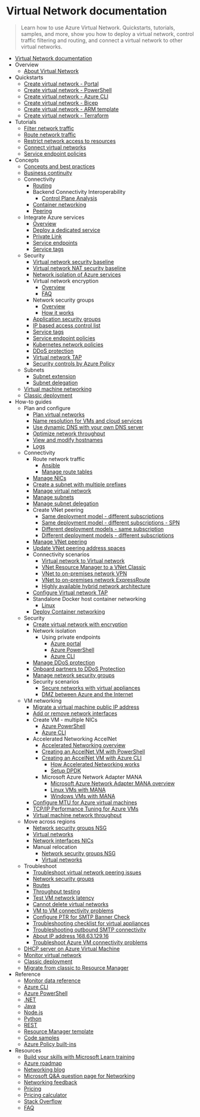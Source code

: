 # Virtual Network documentation
> Learn how to use Azure Virtual Network. Quickstarts, tutorials, samples, and more, show you how to deploy a virtual network, control traffic filtering and routing, and connect a virtual network to other virtual networks.
  - [Virtual Network documentation](https://learn.microsoft.com/en-us/azure/virtual-network/)
  - Overview
    - [About Virtual Network](https://learn.microsoft.com/en-us/azure/virtual-network/virtual-networks-overview)
  - Quickstarts
    - [Create virtual network - Portal](https://learn.microsoft.com/en-us/azure/virtual-network/quick-create-portal)
    - [Create virtual network - PowerShell](https://learn.microsoft.com/en-us/azure/virtual-network/quick-create-powershell)
    - [Create virtual network - Azure CLI](https://learn.microsoft.com/en-us/azure/virtual-network/quick-create-cli)
    - [Create virtual network - Bicep](https://learn.microsoft.com/en-us/azure/virtual-network/quick-create-bicep)
    - [Create virtual network - ARM template](https://learn.microsoft.com/en-us/azure/virtual-network/quick-create-template)
    - [Create virtual network - Terraform](https://learn.microsoft.com/en-us/azure/virtual-network/quick-create-terraform)
  - Tutorials
    - [Filter network traffic](https://learn.microsoft.com/en-us/azure/virtual-network/tutorial-filter-network-traffic)
    - [Route network traffic](https://learn.microsoft.com/en-us/azure/virtual-network/tutorial-create-route-table)
    - [Restrict network access to resources](https://learn.microsoft.com/en-us/azure/virtual-network/tutorial-restrict-network-access-to-resources)
    - [Connect virtual networks](https://learn.microsoft.com/en-us/azure/virtual-network/tutorial-connect-virtual-networks)
    - [Service endpoint policies](https://learn.microsoft.com/en-us/azure/virtual-network/virtual-network-service-endpoint-policies)
  - Concepts
    - [Concepts and best practices](https://learn.microsoft.com/en-us/azure/virtual-network/concepts-and-best-practices)
    - [Business continuity](https://learn.microsoft.com/en-us/azure/virtual-network/virtual-network-disaster-recovery-guidance)
    - Connectivity
      - [Routing](https://learn.microsoft.com/en-us/azure/virtual-network/virtual-networks-udr-overview)
      - Backend Connectivity Interoperability
        - [Control Plane Analysis](https://learn.microsoft.com/en-us/azure/networking/connectivity-interoperability-control-plane?toc=/azure/virtual-network/toc.json)
      - [Container networking](https://learn.microsoft.com/en-us/azure/virtual-network/container-networking-overview)
      - [Peering](https://learn.microsoft.com/en-us/azure/virtual-network/virtual-network-peering-overview)
    - Integrate Azure services
      - [Overview](https://learn.microsoft.com/en-us/azure/virtual-network/vnet-integration-for-azure-services)
      - [Deploy a dedicated service](https://learn.microsoft.com/en-us/azure/virtual-network/virtual-network-for-azure-services)
      - [Private Link](https://learn.microsoft.com/en-us/azure/private-link/private-link-overview?toc=/azure/virtual-network/toc.json)
      - [Service endpoints](https://learn.microsoft.com/en-us/azure/virtual-network/virtual-network-service-endpoints-overview)
      - [Service tags](https://learn.microsoft.com/en-us/azure/virtual-network/service-tags-overview)
    - Security
      - [Virtual network security baseline](https://learn.microsoft.com/security/benchmark/azure/baselines/virtual-network-security-baseline?toc=/azure/virtual-network/toc.json?toc=/azure/virtual-network/toc.json?toc=/azure/virtual-network/toc.json)
      - [Virtual network NAT security baseline](https://learn.microsoft.com/security/benchmark/azure/baselines/virtual-network-nat-security-baseline?toc=/azure/virtual-network/toc.json?toc=/azure/virtual-network/toc.json?toc=/azure/virtual-network/toc.json)
      - [Network isolation of Azure services](https://learn.microsoft.com/en-us/azure/virtual-network/vnet-integration-for-azure-services)
      - Virtual network encryption
        - [Overview](https://learn.microsoft.com/en-us/azure/virtual-network/virtual-network-encryption-overview)
        - [FAQ](https://learn.microsoft.com/en-us/azure/virtual-network/virtual-network-encryption-faq.yml)
      - Network security groups
        - [Overview](https://learn.microsoft.com/en-us/azure/virtual-network/network-security-groups-overview)
        - [How it works](https://learn.microsoft.com/en-us/azure/virtual-network/network-security-group-how-it-works)
      - [Application security groups](https://learn.microsoft.com/en-us/azure/virtual-network/application-security-groups)
      - [IP based access control list](https://learn.microsoft.com/en-us/azure/virtual-network/ip-based-access-control-list-overview)
      - [Service tags](https://learn.microsoft.com/en-us/azure/virtual-network/service-tags-overview)
      - [Service endpoint policies](https://learn.microsoft.com/en-us/azure/virtual-network/virtual-network-service-endpoint-policies-overview)
      - [Kubernetes network policies](https://learn.microsoft.com/en-us/azure/virtual-network/kubernetes-network-policies)
      - [DDoS protection](https://learn.microsoft.com/en-us/azure/ddos-protection/ddos-protection-overview)
      - [Virtual network TAP](https://learn.microsoft.com/en-us/azure/virtual-network/virtual-network-tap-overview)
      - [Security controls by Azure Policy](https://learn.microsoft.com/en-us/azure/virtual-network/security-controls-policy)
    - Subnets
      - [Subnet extension](https://learn.microsoft.com/en-us/azure/virtual-network/subnet-extension)
      - [Subnet delegation](https://learn.microsoft.com/en-us/azure/virtual-network/subnet-delegation-overview)
    - [Virtual machine networking](https://learn.microsoft.com/en-us/azure/virtual-network/network-overview)
    - [Classic deployment](https://learn.microsoft.com/previous-versions/azure/virtual-network/virtual-network-ip-addresses-overview-classic)
  - How-to guides
    - Plan and configure
      - [Plan virtual networks](https://learn.microsoft.com/en-us/azure/virtual-network/virtual-network-vnet-plan-design-arm)
      - [Name resolution for VMs and cloud services](https://learn.microsoft.com/en-us/azure/virtual-network/virtual-networks-name-resolution-for-vms-and-role-instances)
      - [Use dynamic DNS with your own DNS server](https://learn.microsoft.com/en-us/azure/virtual-network/virtual-networks-name-resolution-ddns)
      - [Optimize network throughput](https://learn.microsoft.com/en-us/azure/virtual-network/virtual-network-optimize-network-bandwidth)
      - [View and modify hostnames](https://learn.microsoft.com/en-us/azure/virtual-network/virtual-networks-viewing-and-modifying-hostnames.yml)
      - [Logs](https://learn.microsoft.com/en-us/azure/virtual-network/virtual-network-nsg-manage-log)
    - Connectivity
      - Route network traffic
        - [Ansible](https://learn.microsoft.com/azure/developer/ansible/route-table-configure)
        - [Manage route tables](https://learn.microsoft.com/en-us/azure/virtual-network/manage-route-table.yml)
      - [Manage NICs](https://learn.microsoft.com/en-us/azure/virtual-network/virtual-network-network-interface)
      - [Create a subnet with multiple prefixes](https://learn.microsoft.com/en-us/azure/virtual-network/how-to-multiple-prefixes-subnet)
      - [Manage virtual network](https://learn.microsoft.com/en-us/azure/virtual-network/manage-virtual-network.yml)
      - [Manage subnets](https://learn.microsoft.com/en-us/azure/virtual-network/virtual-network-manage-subnet)
      - [Manage subnet delegation](https://learn.microsoft.com/en-us/azure/virtual-network/manage-subnet-delegation)
      - Create VNet peering
        - [Same deployment model - different subscriptions](https://learn.microsoft.com/en-us/azure/virtual-network/create-peering-different-subscriptions)
        - [Same deployment model - different subscriptions - SPN](https://learn.microsoft.com/en-us/azure/virtual-network/create-peering-different-subscriptions-service-principal)
        - [Different deployment models - same subscription](https://learn.microsoft.com/en-us/azure/virtual-network/create-peering-different-deployment-models)
        - [Different deployment models - different subscriptions](https://learn.microsoft.com/en-us/azure/virtual-network/create-peering-different-deployment-models-subscriptions)
      - [Manage VNet peering](https://learn.microsoft.com/en-us/azure/virtual-network/virtual-network-manage-peering)
      - [Update VNet peering address spaces](https://learn.microsoft.com/en-us/azure/virtual-network/update-virtual-network-peering-address-space.yml)
      - Connectivity scenarios
        - [Virtual network to Virtual network](https://learn.microsoft.com/en-us/azure/vpn-gateway/vpn-gateway-vnet-vnet-rm-ps?toc=/azure/virtual-network/toc.json)
        - [VNet Resource Manager to a VNet Classic](https://learn.microsoft.com/en-us/azure/vpn-gateway/vpn-gateway-connect-different-deployment-models-portal?toc=/azure/virtual-network/toc.json)
        - [VNet to on-premises network VPN](https://learn.microsoft.com/en-us/azure/vpn-gateway/tutorial-site-to-site-portal?toc=/azure/virtual-network/toc.json)
        - [VNet to on-premises network ExpressRoute](https://learn.microsoft.com/en-us/azure/expressroute/expressroute-howto-linkvnet-portal-resource-manager?toc=/azure/virtual-network/toc.json)
        - [Highly available hybrid network architecture](https://learn.microsoft.com/azure/architecture/reference-architectures/hybrid-networking/expressroute-vpn-failover?toc=/azure/virtual-network/toc.json)
      - [Configure Virtual network TAP](https://learn.microsoft.com/en-us/azure/virtual-network/tutorial-tap-virtual-network-cli)
      - Standalone Docker host container networking
        - [Linux](https://learn.microsoft.com/en-us/azure/virtual-network/deploy-container-networking-docker-linux)
      - [Deploy Container networking](https://learn.microsoft.com/en-us/azure/virtual-network/deploy-container-networking)
    - Security
      - [Create virtual network with encryption](https://learn.microsoft.com/en-us/azure/virtual-network/how-to-create-encryption)
      - Network isolation
        - Using private endpoints
          - [Azure portal](https://learn.microsoft.com/en-us/azure/private-link/create-private-endpoint-portal?toc=/azure/virtual-network/toc.json)
          - [Azure PowerShell](https://learn.microsoft.com/en-us/azure/private-link/create-private-endpoint-powershell?toc=/azure/virtual-network/toc.json)
          - [Azure CLI](https://learn.microsoft.com/en-us/azure/private-link/create-private-endpoint-cli?toc=/azure/virtual-network/toc.json)
      - [Manage DDoS protection](https://learn.microsoft.com/en-us/azure/ddos-protection/manage-ddos-protection)
      - [Onboard partners to DDoS Protection](https://learn.microsoft.com/en-us/azure/ddos-protection/ddos-protection-partner-onboarding)
      - [Manage network security groups](https://learn.microsoft.com/en-us/azure/virtual-network/manage-network-security-group)
      - Security scenarios
        - [Secure networks with virtual appliances](https://learn.microsoft.com/en-us/azure/virtual-network/virtual-network-scenario-udr-gw-nva)
        - [DMZ between Azure and the Internet](https://learn.microsoft.com/azure/architecture/reference-architectures/dmz/secure-vnet-dmz?toc=/azure/virtual-network/toc.json)
    - VM networking
      - [Migrate a virtual machine public IP address](https://learn.microsoft.com/en-us/azure/virtual-network/nat-gateway/tutorial-migrate-ilip-nat?toc=/azure/virtual-network/toc.json)
      - [Add or remove network interfaces](https://learn.microsoft.com/en-us/azure/virtual-network/virtual-network-network-interface-vm.yml)
      - Create VM - multiple NICs
        - [Azure PowerShell](https://learn.microsoft.com/azure/virtual-machines/windows/multiple-nics?toc=/azure/virtual-network/toc.json)
        - [Azure CLI](https://learn.microsoft.com/azure/virtual-machines/linux/multiple-nics?toc=/azure/virtual-network/toc.json)
      - Accelerated Networking AccelNet
        - [Accelerated Networking overview](https://learn.microsoft.com/en-us/azure/virtual-network/accelerated-networking-overview)
        - [Creating an AccelNet VM with PowerShell](https://learn.microsoft.com/en-us/azure/virtual-network/create-vm-accelerated-networking-powershell)
        - [Creating an AccelNet VM with Azure CLI](https://learn.microsoft.com/en-us/azure/virtual-network/create-vm-accelerated-networking-cli)
          - [How Accelerated Networking works](https://learn.microsoft.com/en-us/azure/virtual-network/accelerated-networking-how-it-works)
          - [Setup DPDK](https://learn.microsoft.com/en-us/azure/virtual-network/setup-dpdk)
        - Microsoft Azure Network Adapter MANA
          - [Microsoft Azure Network Adapter MANA overview](https://learn.microsoft.com/en-us/azure/virtual-network/accelerated-networking-mana-overview)
          - [Linux VMs with MANA](https://learn.microsoft.com/en-us/azure/virtual-network/accelerated-networking-mana-linux)
          - [Windows VMs with MANA](https://learn.microsoft.com/en-us/azure/virtual-network/accelerated-networking-mana-windows)
      - [Configure MTU for Azure virtual machines](https://learn.microsoft.com/en-us/azure/virtual-network/how-to-virtual-machine-mtu)
      - [TCP/IP Performance Tuning for Azure VMs](https://learn.microsoft.com/en-us/azure/virtual-network/virtual-network-tcpip-performance-tuning)
      - [Virtual machine network throughput](https://learn.microsoft.com/en-us/azure/virtual-network/virtual-machine-network-throughput)
    - Move across regions
      - [Network security groups NSG](https://learn.microsoft.com/en-us/azure/resource-mover/tutorial-move-region-virtual-machines?toc=/azure/virtual-network/toc.json)
      - [Virtual networks](https://learn.microsoft.com/en-us/azure/resource-mover/tutorial-move-region-virtual-machines?toc=/azure/virtual-network/toc.json)
      - [Network interfaces NICs](https://learn.microsoft.com/en-us/azure/resource-mover/tutorial-move-region-virtual-machines?toc=/azure/virtual-network/toc.json)
      - Manual relocation
        - [Network security groups NSG](https://learn.microsoft.com/en-us/azure/operational-excellence/relocation-virtual-network-nsg?toc=/azure/virtual-network/toc.json)
        - [Virtual networks](https://learn.microsoft.com/en-us/azure/operational-excellence/relocation-virtual-network?toc=/azure/virtual-network/toc.json)
    - Troubleshoot
      - [Troubleshoot virtual network peering issues](https://learn.microsoft.com/en-us/azure/virtual-network/virtual-network-troubleshoot-peering-issues)
      - [Network security groups](https://learn.microsoft.com/en-us/azure/virtual-network/diagnose-network-traffic-filter-problem)
      - [Routes](https://learn.microsoft.com/en-us/azure/virtual-network/diagnose-network-routing-problem)
      - [Throughput testing](https://learn.microsoft.com/en-us/azure/virtual-network/virtual-network-bandwidth-testing)
      - [Test VM network latency](https://learn.microsoft.com/en-us/azure/virtual-network/virtual-network-test-latency)
      - [Cannot delete virtual networks](https://learn.microsoft.com/en-us/azure/virtual-network/virtual-network-troubleshoot-cannot-delete-vnet)
      - [VM to VM connectivity problems](https://learn.microsoft.com/en-us/azure/virtual-network/virtual-network-troubleshoot-connectivity-problem-between-vms)
      - [Configure PTR for SMTP Banner Check](https://learn.microsoft.com/en-us/azure/virtual-network/create-ptr-for-smtp-service)
      - [Troubleshooting checklist for virtual appliances](https://learn.microsoft.com/en-us/azure/virtual-network/virtual-network-troubleshoot-nva)
      - [Troubleshooting outbound SMTP connectivity](https://learn.microsoft.com/en-us/azure/virtual-network/troubleshoot-outbound-smtp-connectivity)
      - [About IP address 168.63.129.16](https://learn.microsoft.com/en-us/azure/virtual-network/what-is-ip-address-168-63-129-16)
      - [Troubleshoot Azure VM connectivity problems](https://learn.microsoft.com/en-us/azure/virtual-network/troubleshoot-vm-connectivity)
    - [DHCP server on Azure Virtual Machine](https://learn.microsoft.com/en-us/azure/virtual-network/how-to-dhcp-azure)
    - [Monitor virtual network](https://learn.microsoft.com/en-us/azure/virtual-network/monitor-virtual-network)
    - [Classic deployment](https://learn.microsoft.com/previous-versions/azure/virtual-network/create-virtual-network-classic)
    - [Migrate from classic to Resource Manager](https://learn.microsoft.com/en-us/azure/virtual-network/migrate-classic-vnet-powershell)
  - Reference
    - [Monitor data reference](https://learn.microsoft.com/en-us/azure/virtual-network/monitor-virtual-network-reference)
    - [Azure CLI](https://learn.microsoft.com/cli/azure/azure-cli-reference-for-network)
    - [Azure PowerShell](https://learn.microsoft.com/powershell/module/az.network)
    - [.NET](https://learn.microsoft.com/dotnet/api/overview/azure/virtual-network)
    - [Java](https://learn.microsoft.com/java/api/)
    - [Node.js](https://learn.microsoft.com/javascript/azure)
    - [Python](https://azure.microsoft.com/develop/python/)
    - [REST](https://learn.microsoft.com/rest/api/virtual-network)
    - [Resource Manager template](https://learn.microsoft.com/azure/templates/microsoft.network/allversions)
    - [Code samples](https://azure.microsoft.com/resources/samples/?service=virtual-network)
    - [Azure Policy built-ins](https://learn.microsoft.com/en-us/azure/virtual-network/policy-reference)
  - Resources
    - [Build your skills with Microsoft Learn training](https://learn.microsoft.com/training/browse/)
    - [Azure roadmap](https://azure.microsoft.com/roadmap/?category=networking)
    - [Networking blog](https://azure.microsoft.com/blog/topics/networking)
    - [Microsoft Q&A question page for Networking](https://learn.microsoft.com/answers/topics/azure-virtual-network.html)
    - [Networking feedback](https://feedback.azure.com/d365community/forum/8ae9bf04-8326-ec11-b6e6-000d3a4f0789)
    - [Pricing](https://azure.microsoft.com/pricing/details/virtual-network)
    - [Pricing calculator](https://azure.microsoft.com/pricing/calculator/)
    - [Stack Overflow](https://stackoverflow.com/questions/tagged/azure-virtual-network)
    - [FAQ](https://learn.microsoft.com/en-us/azure/virtual-network/virtual-networks-faq)
